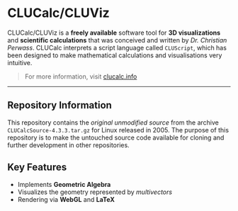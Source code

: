 # CLUCalc/CLUViz

CLUCalc/CLUViz is a **freely available** software tool for **3D visualizations** and **scientific calculations** that was conceived and written by *Dr. Christian Perwass*. CLUCalc interprets a script language called `CLUScript`, which has been designed to make mathematical calculations and visualisations very intuitive.

> For more information, visit [clucalc.info](https://clucalc.info)

---

## Repository Information

This repository contains the *original unmodified source* from the archive `CLUCalcSource-4.3.3.tar.gz` for Linux released in 2005. The purpose of this repository is to make the untouched source code available for cloning and further development in other repositories.

## Key Features

- Implements **Geometric Algebra**
- Visualizes the geometry represented by *multivectors*
- Rendering via **WebGL** and **LaTeX**

```
